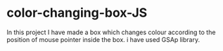 # color-changing-box-JS

In this project I have made a box which changes colour according to the position of mouse pointer inside the box.
i have used GSAp library.
